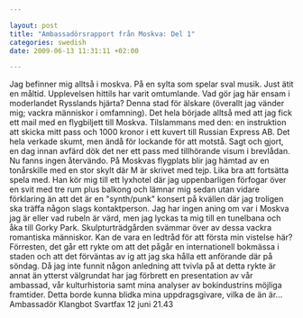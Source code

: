 ```yaml
--- 

layout: post
title: "Ambassadörsrapport från Moskva: Del 1" 
categories: swedish 
date: 2009-06-13 11:31:11 +02:00 

---
```


Jag befinner mig alltså i moskva. På en sylta som spelar sval musik. Just ätit en måltid. Upplevelsen hittils har varit omtumlande. Vad gör jag här ensam i moderlandet Rysslands hjärta? Denna stad för älskare (överallt jag vänder mig; vackra människor i omfamning). Det hela började alltså med att jag fick ett mail med en flygbiljett till Moskva. Tilslammans med den: en instruktion att skicka mitt pass och 1000 kronor i ett kuvert till Russian Express AB. Det hela verkade skumt, men ändå för lockande för att motstå. Sagt och gjort, en dag innan avfärd dök det ner ett pass med tillhörande visum i brevlådan. Nu fanns ingen återvändo. På Moskvas flygplats blir jag hämtad av en tonårskille med en stor skylt där M är skrivet med tejp. Lika bra att fortsätta spela med. Han kör mig till ett lyxhotel där jag uppenbarligen förfogar över en svit med tre rum plus balkong och lämnar mig sedan utan vidare förklaring än att det är en "synth/punk" konsert på kvällen där jag troligen ska träffa någon slags kontaktperson. Jag har ingen aning om var i Moskva jag är eller vad rubeln är värd, men jag lyckas ta mig till en tunelbana och åka till Gorky Park. Skulpturträdgården svämmar över av dessa vackra romantiska människor. Kan de vara en ledtråd för att första min vistelse här? Förresten, det går ett rykte om att det pågår en internationell bokmässa i staden och att det förväntas av ig att jag ska hålla ett anförande där på söndag. Då jag inte funnit någon anledning att tvivla på at detta rykte är annat än ytterst välgrundat har jag förbrett en presentation av vår ambassad, vår kulturhistoria samt mina analyser av bokindustrins möjliga framtider. Detta borde kunna blidka mina uppdragsgivare, vilka de än är... Ambassadör Klangbot Svartfax 12 juni 21.43 
